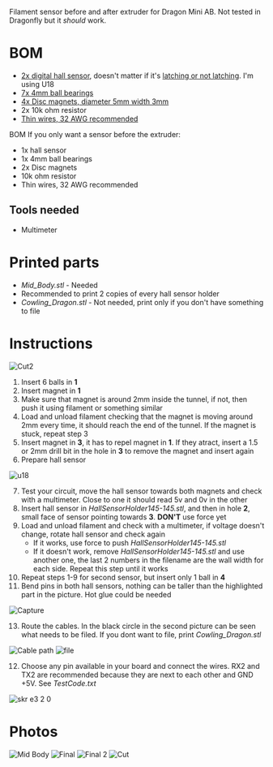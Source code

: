 Filament sensor before and after extruder for Dragon Mini AB. Not tested in Dragonfly but it _should_ work.

# BOM
  
- [2x digital hall sensor](http://aliexpress.com/item/32312432947.html), doesn't matter if it's [latching or not latching](https://maker.pro/arduino/tutorial/how-to-use-a-hall-effect-sensor-with-arduino). I'm using U18
- [7x 4mm ball bearings](http://www.aliexpress.com/item/1005002383413769.html)
- [4x Disc magnets, diameter 5mm width 3mm](https://www.aliexpress.com/item/1005002226737225.html)
- 2x 10k ohm resistor
- [Thin wires, 32 AWG recommended](https://www.aliexpress.com/item/32882386535.html)

BOM If you only want a sensor before the extruder:
- 1x hall sensor
- 1x 4mm ball bearings
- 2x Disc magnets
- 10k ohm resistor
- Thin wires, 32 AWG recommended

## Tools needed
- Multimeter

# Printed parts
- _Mid_Body.stl_ - Needed
- Recommended to print 2 copies of every hall sensor holder
- _Cowling_Dragon.stl_ - Not needed, print only if you don't have something to file

# Instructions
![Cut2](https://user-images.githubusercontent.com/67475249/132077526-349f1146-a096-41ef-b85d-1fae97070d25.png)
1. Insert 6 balls in **1**
2. Insert magnet in **1**
3. Make sure that magnet is around 2mm inside the tunnel, if not, then push it using filament or something similar
4. Load and unload filament checking that the magnet is moving around 2mm every time, it should reach the end of the tunnel. If the magnet is stuck, repeat step 3
5. Insert magnet in **3**, it has to repel magnet in **1**. If they atract, insert a 1.5 or 2mm drill bit in the hole in **3** to remove the magnet and insert again
6. Prepare hall sensor

 ![u18](https://user-images.githubusercontent.com/67475249/132078144-125efee8-cbf2-4fad-b4a4-a07cc85edf7b.PNG)
 
7. Test your circuit, move the hall sensor towards both magnets and check with a multimeter. Close to one it should read 5v and 0v in the other
8. Insert hall sensor in _HallSensorHolder145-145.stl_, and then in hole **2**, small face of sensor pointing towards **3**. **DON'T** use force yet
9. Load and unload filament and check with a multimeter, if voltage doesn't change, rotate hall sensor and check again
   * If it works, use force to push _HallSensorHolder145-145.stl_
   * If it doesn't work, remove _HallSensorHolder145-145.stl_ and use another one, the last 2 numbers in the filename are the wall width for each side. Repeat this step until it works
10. Repeat steps 1-9 for second sensor, but insert only 1 ball in **4**
11. Bend pins in both hall sensors, nothing can be taller than the highlighted part in the picture. Hot glue could be needed

![Capture](https://user-images.githubusercontent.com/67475249/132079892-3765e3a6-2719-4336-a23c-b147f8357271.PNG)

13. Route the cables. In the black circle in the second picture can be seen what needs to be filed. If you dont want to file, print _Cowling_Dragon.stl_


![Cable path](https://user-images.githubusercontent.com/67475249/132078872-913ee597-7d4d-4c8c-8d2f-637c7ced4135.jpeg)
![file](https://user-images.githubusercontent.com/67475249/132079048-aeaa3e7a-c9e1-4481-bddb-add37ee8c292.PNG)

 12. Choose any pin available in your board and connect the wires. RX2 and TX2 are recommended because they are next to each other and GND +5V. See _TestCode.txt_
 
 ![skr e3 2 0](https://user-images.githubusercontent.com/67475249/132079748-d0abf244-5354-479a-8e0c-bf18af6764ff.png)

# Photos
![Mid Body](https://user-images.githubusercontent.com/67475249/131930646-4e525b9a-e959-4d66-a8ba-3105bf5979fa.png)
![Final](https://user-images.githubusercontent.com/67475249/131932295-15f4ab81-08fd-4978-9525-03dfe47383a3.jpeg)
![Final 2](https://user-images.githubusercontent.com/67475249/131932313-80a32543-3dc1-4280-85ae-4797c5f7eb73.jpeg)
![Cut](https://user-images.githubusercontent.com/67475249/131930642-4eed7b00-6c50-4ca0-8c28-58445fdcd040.png)
